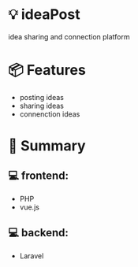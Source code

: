 # :bulb: ideaPost
idea sharing and connection platform

# :package: Features
+ posting ideas
+ sharing ideas
+ connenction ideas

# :speech_balloon: Summary
## :computer: frontend:
+ PHP
+ vue.js
## :computer: backend:
+ Laravel
